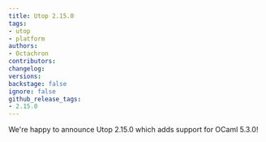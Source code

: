 ```yaml
---
title: Utop 2.15.0
tags:
- utop
- platform
authors:
- Octachron
contributors:
changelog:
versions:
backstage: false
ignore: false
github_release_tags:
- 2.15.0
---
```


We're happy to announce Utop 2.15.0 which adds support for OCaml 5.3.0!

